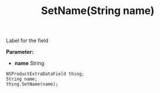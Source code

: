 ﻿---
uid: crmscript_ref_NSProductExtraDataField_SetName
title: SetName(String name)
intellisense: NSProductExtraDataField.SetName
keywords: NSProductExtraDataField, GetName
so.topic: reference
---

Label for the field

**Parameter:** 
 - **name** String

```crmscript
NSProductExtraDataField thing;
String name;
thing.SetName(name);
```

